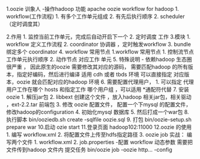 1.oozie 训象人 -操作hadoop 功能 apache oozie workflow for hadoop
    1. workflow(工作流程)
        1. 有多个工作单元组成
        2. 有先后执行顺序
    2. scheduler （定时调度其）

2.作用
    1. 监控当前工作单元，完成后自动开启下一个
    2. 定时调度 工作
3.模块
    1. workflow  定义工作流程
    2. coordinator 协调器 ，定时触发workflow
    3. bundle 绑定多个 coordinator
4. workflow 常用节点
    1.workflow 常用节点
        1. 控制流节点
            工作单元执行顺序
        2. 动作节点
            对应工作 单元
5. 特殊说明 - 依赖hadoop 生态圈很严重 ， 因此原生的oozie 需要修改其对应的源码， 需要匹配hadoop 的所有版本，指定好编码，然后进行编译
    适用 cdh 或者 tbds 环境 可以直接指定 对应版本，oozie 就会匹配对应的hadoop 环境
6. 需要配置代理用户，
    1. 可以指定 代理用户工作在哪个 hosts 和指定工作 哪个用户组 ，可以适用 *通配符代替
7. 安装oozie
    1. 解压jar包
    2. libbext 创建这个文件 ，放入hadoop 相关jar包，相关驱动 ，ext-2.2.tar 前端包
    3. 修改 oozie 配置文件， 配置一个下mysql 的配置文件， 修改hadoop的configuration
    4. 初始化mysql 数据库
    5. 然后打成一个war包
8. 执行脚本
    bin/ooziedb.sh create -sqlfile oozie.sql
9. 打包
    bin/oozie-setup.sh prepare war
10.启动
    ozie start
11.登录页面
    hadoop102:11000
12.oozie 的使用
    1. 编写 workflow.xml
    2. 将配置文件上传至hdfs指定路径
    3. oozie job
    实战： 编写两个文件
        1. workflow.xml
        2. job.properties -配置 workflow 动态参数
        需要把 文件传到hadoop 文件内
        提交任务
        bin/oozie job -oozie http... -config
